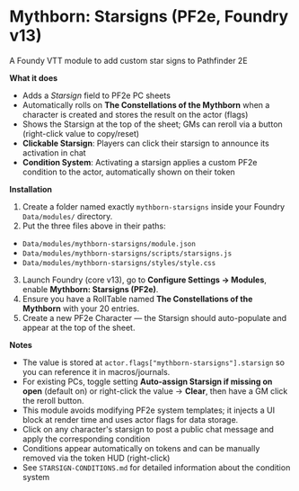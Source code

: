 # Mythborn: Starsigns (PF2e, Foundry v13)

A Foundy VTT module to add custom star signs to Pathfinder 2E

**What it does**
- Adds a *Starsign* field to PF2e PC sheets
- Automatically rolls on **The Constellations of the Mythborn** when a character is created and stores the result on the actor (flags)
- Shows the Starsign at the top of the sheet; GMs can reroll via a button (right-click value to copy/reset)
- **Clickable Starsign**: Players can click their starsign to announce its activation in chat
- **Condition System**: Activating a starsign applies a custom PF2e condition to the actor, automatically shown on their token


**Installation**
1. Create a folder named exactly `mythborn-starsigns` inside your Foundry `Data/modules/` directory.
2. Put the three files above in their paths:
- `Data/modules/mythborn-starsigns/module.json`
- `Data/modules/mythborn-starsigns/scripts/starsigns.js`
- `Data/modules/mythborn-starsigns/styles/style.css`
3. Launch Foundry (core v13), go to **Configure Settings → Modules**, enable **Mythborn: Starsigns (PF2e)**.
4. Ensure you have a RollTable named **The Constellations of the Mythborn** with your 20 entries.
5. Create a new PF2e Character — the Starsign should auto-populate and appear at the top of the sheet.


**Notes**
- The value is stored at `actor.flags["mythborn-starsigns"].starsign` so you can reference it in macros/journals.
- For existing PCs, toggle setting **Auto-assign Starsign if missing on open** (default on) or right-click the value → **Clear**, then have a GM click the reroll button.
- This module avoids modifying PF2e system templates; it injects a UI block at render time and uses actor flags for data storage.
- Click on any character's starsign to post a public chat message and apply the corresponding condition
- Conditions appear automatically on tokens and can be manually removed via the token HUD (right-click)
- See `STARSIGN-CONDITIONS.md` for detailed information about the condition system
